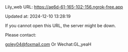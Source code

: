 Lily_web URL: https://ae6d-61-165-102-156.ngrok-free.app

Updated at: 2024-12-10 13:28:19

If you cannot open this URL, the server might be down.

Please contact: 

goley04@foxmail.com Or Wechat:GL_yeaH